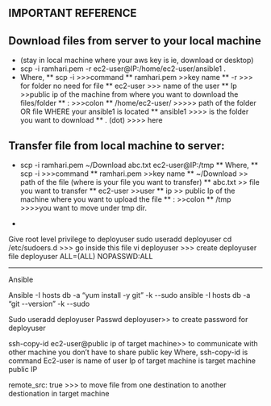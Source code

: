IMPORTANT REFERENCE
-
Download files from server to your local machine 
-
* (stay in local machine where your aws key is ie, download or desktop)
* scp -i ramhari.pem -r ec2-user@IP:/home/ec2-user/ansible1 .
* Where,
 ** scp -i >>>command
** ramhari.pem >>key name
** -r >>> for folder no need for file
** ec2-user >>> name of the user
** Ip >>public ip of the machine from where you want to download the files/folder
** : >>>colon
** /home/ec2-user/   >>>>> path of the folder OR file WHERE your ansible1 is located
** ansible1 >>>> is the folder you want to download
** . (dot) >>>> here

Transfer file from local machine to server:
-
* scp -i ramhari.pem ~/Download abc.txt ec2-user@IP:/tmp
** Where,
** scp -i >>>command
** ramhari.pem >>key name
** ~/Download >> path of the file (where is your file you want to transfer)
** abc.txt >> file you want to transfer
** ec2-user >>user
** ip >> public Ip of the machine where you want to upload the file
** : >>colon
** /tmp >>>>you want to move under tmp dir.

-

Give root level privilege to deployuser
sudo useradd deployuser
cd /etc/sudoers.d >>>  go inside this file
vi deployuser >>> create deployuser file 
deployuser    ALL=(ALL)    NOPASSWD:ALL

------------------------------------------------------------------------------------------------------
Ansible

Ansible -I hosts db -a “yum install -y git” -k --sudo
ansible -I hosts db -a “git --version” -k --sudo

Sudo useradd deployuser
Passwd deployuser>> to create password for deployuser

ssh-copy-id ec2-user@public ip of target machine>> to communicate with other machine you don’t have to share public key
Where,
ssh-copy-id is command 
Ec2-user is name of user
Ip of target machine is target machine public IP


remote_src: true >>> to move file from one destination to another destionation in target machine
